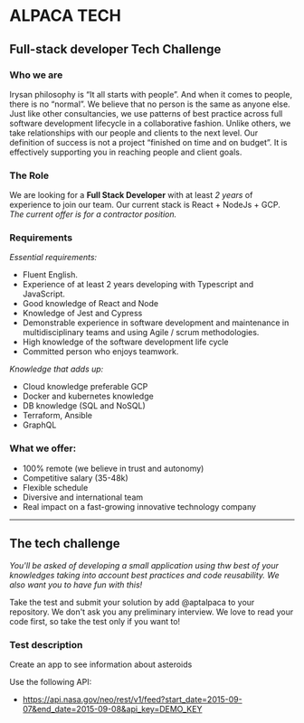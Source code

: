 # ALPACA TECH 
## Full-stack developer Tech Challenge

### Who we are

Irysan philosophy is “It all starts with people”. And when it comes to people, there is no “normal”. We believe that no person is the same as anyone else. Just like other consultancies, we use patterns of best practice across full software development lifecycle in a collaborative fashion. Unlike others, we take relationships with our people and clients to the next level. Our definition of success is not a project “finished on time and on budget”. It is effectively supporting you in reaching people and client goals.


### The Role

We are looking for a **Full Stack Developer** with at least *2 years* of experience to join our team. Our current stack is 
React + NodeJs + GCP. 
_The current offer is for a contractor position._

### Requirements

*Essential requirements:*

- Fluent English.
- Experience of at least 2 years developing with Typescript and JavaScript.
- Good knowledge of React and Node
- Knowledge of Jest and Cypress
- Demonstrable experience in software development and maintenance in multidisciplinary teams and using Agile / scrum methodologies.
- High knowledge of the software development life cycle
- Committed person who enjoys teamwork.

*Knowledge that adds up:*

- Cloud knowledge preferable GCP
- Docker and kubernetes knowledge
- DB knowledge (SQL and NoSQL)
- Terraform, Ansible
- GraphQL

### What we offer:

- 100% remote (we believe in trust and autonomy)
- Competitive salary (35-48k)
- Flexible schedule
- Diversive and international team
- Real impact on a fast-growing innovative technology company

---

## The tech challenge

_You'll be asked of developing a small application using thw best of your knowledges taking into account best practices and code reusability.
We also want you to have fun with this!_

Take the test and submit your solution by add @aptalpaca to your repository. 
We don't ask you any preliminary interview. We love to read your code first, so take the test only if you want to!

### Test description

Create an app to see information about asteroids 

Use the following API:

- <https://api.nasa.gov/neo/rest/v1/feed?start_date=2015-09-07&end_date=2015-09-08&api_key=DEMO_KEY>




